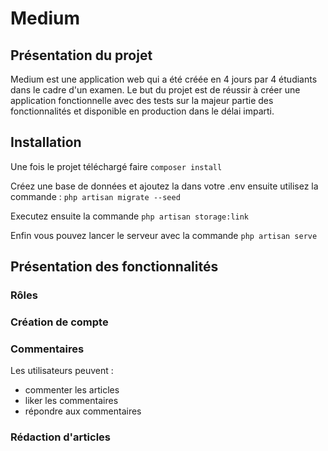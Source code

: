 # Medium

## Présentation du projet

Medium est une application web qui a été créée en 4 jours par 4 étudiants dans le cadre d'un examen. Le but du projet est de réussir à créer une application fonctionnelle avec des tests sur la majeur partie des fonctionnalités et disponible en production dans le délai imparti.

## Installation

Une fois le projet téléchargé faire `composer install`

Créez une base de données et ajoutez la dans votre .env ensuite utilisez la commande : `php artisan migrate --seed`

Executez ensuite la commande `php artisan storage:link`

Enfin vous pouvez lancer le serveur avec la commande `php artisan serve`

## Présentation des fonctionnalités

### Rôles

### Création de compte

### Commentaires

Les utilisateurs peuvent :
- commenter les articles
- liker les commentaires
- répondre aux commentaires

### Rédaction d'articles

